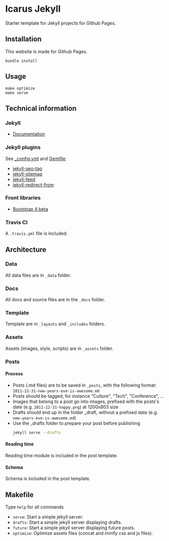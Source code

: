 # Icarus Jekyll

Starter template for Jekyll projects for Github Pages.

## Installation

This website is made for Github Pages.

```
bundle install
```

## Usage

```
make optimize
make serve
```

## Technical information

### Jekyll

- [Documentation](https://jekyllrb.com)

### Jekyll plugins

See [_config.yml](_config.yml) and [Gemfile](Gemfile).

- [jekyll-seo-tag](https://github.com/jekyll/jekyll-seo-tag)
- [jekyll-sitemap](https://github.com/jekyll/jekyll-sitemap)
- [jekyll-feed](https://github.com/jekyll/jekyll-feed)
- [jekyll-redirect-from](https://github.com/jekyll/jekyll-redirect-from)

### Front libraries

- [Bootstrap 4 beta](https://getbootstrap.com)

### Travis CI

A `.travis.yml` file is included.

## Architecture

### Data

All data files are in `_data` folder.

### Docs

All docs and source files are in the `_docs` folder.

### Template

Template are in `_layouts` and `_includes` folders.

### Assets

Assets (images, style, scripts) are in `_assets` folder.

### Posts

#### Process

- Posts (.md files) are to be saved in `_posts`, with the following format: `2011-12-31-new-years-eve-is-awesome.md`
- Posts should be tagged, for instance "Culture", "Tech", "Conference", ...
- Images that belong to a post go into images, prefixed with the posts's date (e.g. `2011-12-31-happy.png`) at 1200x803 size
- Drafts should end up in the folder _draft, without a prefixed date (e.g. `new-years-eve-is-awesome.md`)
- Use the _drafts folder to prepare your post before publishing
    ```bash
    jekyll serve --drafts
    ```

#### Reading time

Reading time module is included in the post template.

#### Schema

Schema is included in the post template.

## Makefile

Type `help` for all commands

- `serve`: Start a simple jekyll server.
- `drafts`: Start a simple jekyll server displaying drafts.
- `future`: Start a simple jekyll server displaying future posts.
- `optimize`: Optimize assets files (concat and minify css and js files).
